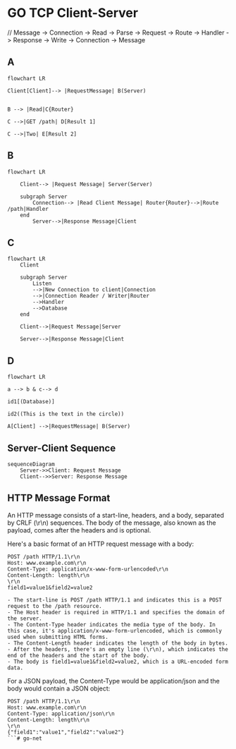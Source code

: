 # GO TCP Client-Server
// Message -> Connection -> Read -> Parse -> Request -> Route -> Handler -> Response -> Write -> Connection -> Message

## A
```mermaid
flowchart LR

Client[Client]--> |RequestMessage| B(Server)


B --> |Read|C{Router}

C -->|GET /path| D[Result 1]

C -->|Two| E[Result 2]

```

## B
```mermaid
flowchart LR

    Client--> |Request Message| Server(Server)

    subgraph Server
        Connection--> |Read Client Message| Router{Router}-->|Route /path|Handler
    end
        Server-->|Response Message|Client
```

## C

```mermaid
flowchart LR
    Client

    subgraph Server
        Listen
        -->|New Connection to client|Connection
        -->|Connection Reader / Writer|Router
        -->Handler
        -->Database
    end

    Client-->|Request Message|Server

    Server-->|Response Message|Client

```

## D

```mermaid
flowchart LR

a --> b & c--> d

id1[(Database)]

id2((This is the text in the circle))

A[Client] -->|RequestMessage| B(Server)
```


## Server-Client Sequence
```mermaid
sequenceDiagram
    Server->>Client: Request Message
    Client-->>Server: Response Message
```

## HTTP Message Format

An HTTP message consists of a start-line, headers, and a body, separated by CRLF (\r\n) sequences. The body of the message, also known as the payload, comes after the headers and is optional.

Here's a basic format of an HTTP request message with a body:

```
POST /path HTTP/1.1\r\n
Host: www.example.com\r\n
Content-Type: application/x-www-form-urlencoded\r\n
Content-Length: length\r\n
\r\n
field1=value1&field2=value2
```

    - The start-line is POST /path HTTP/1.1 and indicates this is a POST request to the /path resource.
    - The Host header is required in HTTP/1.1 and specifies the domain of the server.
    - The Content-Type header indicates the media type of the body. In this case, it's application/x-www-form-urlencoded, which is commonly used when submitting HTML forms.
    - The Content-Length header indicates the length of the body in bytes.
    - After the headers, there's an empty line (\r\n), which indicates the end of the headers and the start of the body.
    - The body is field1=value1&field2=value2, which is a URL-encoded form data.

For a JSON payload, the Content-Type would be application/json and the body would contain a JSON object:

```
POST /path HTTP/1.1\r\n
Host: www.example.com\r\n
Content-Type: application/json\r\n
Content-Length: length\r\n
\r\n
{"field1":"value1","field2":"value2"}
```# go-net
